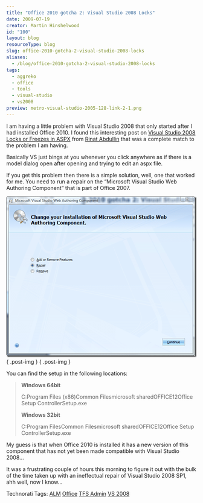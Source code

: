 ```yaml
---
title: "Office 2010 gotcha 2: Visual Studio 2008 Locks"
date: 2009-07-19
creator: Martin Hinshelwood
id: "100"
layout: blog
resourceType: blog
slug: office-2010-gotcha-2-visual-studio-2008-locks
aliases:
  - /blog/office-2010-gotcha-2-visual-studio-2008-locks
tags:
  - aggreko
  - office
  - tools
  - visual-studio
  - vs2008
preview: metro-visual-studio-2005-128-link-2-1.png
---
```


I am having a little problem with Visual Studio 2008 that only started after I had installed Office 2010. I found this interesting post on [Visual Studio 2008 Locks or Freezes in ASPX](http://abdullin.com/journal/2009/5/12/visual-studio-2008-locks-or-freezes-in-aspx.html) from [Rinat Abdullin](http://abdullin.com/) that was a complete match to the problem I am having.

Basically VS just bings at you whenever you click anywhere as if there is a model dialog open after opening and trying to edit an aspx file.

If you get this problem then there is a simple solution, well, one that worked for me. You need to run a repair on the “Microsoft Visual Studio Web Authoring Component” that is part of Office 2007.

[![image](images/Office2010gotcha2_876A-image_thumb-1-2.png)](http://blog.hinshelwood.com/files/2011/05/GWB-WindowsLiveWriter-Office2010gotcha2_876A-image_2.png)
{ .post-img }
{ .post-img }

You can find the setup in the following locations:

> **Windows 64bit**
>
> C:Program Files (x86)Common Filesmicrosoft sharedOFFICE12Office Setup ControllerSetup.exe
>
> **Windows 32bit**
>
> C:Program FilesCommon Filesmicrosoft sharedOFFICE12Office Setup ControllerSetup.exe

My guess is that when Office 2010 is installed it has a new version of this component that has not yet been made compatible with Visual Studio 2008…

It was a frustrating couple of hours this morning to figure it out with the bulk of the time taken up with an ineffectual repair of Visual Studio 2008 SP1, ahh well, now I know…

Technorati Tags: [ALM](http://technorati.com/tags/ALM) [Office](http://technorati.com/tags/Office) [TFS Admin](http://technorati.com/tags/TFS+Admin) [VS 2008](http://technorati.com/tags/VS+2008)
